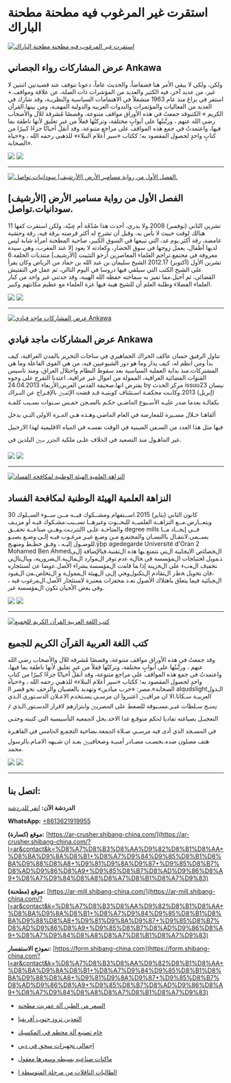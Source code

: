 # استقرت غير المرغوب فيه مطحنة مطحنة الباراك

<a href="https://swt.shibang-china.com/?l=ar&img&k=%D8%A7%D8%B3%D8%AA%D9%82%D8%B1%D8%AA+%D8%BA%D9%8A%D8%B1+%D8%A7%D9%84%D9%85%D8%B1%D8%BA%D9%88%D8%A8+%D9%81%D9%8A%D9%87+%D9%85%D8%B7%D8%AD%D9%86%D8%A9+%D9%85%D8%B7%D8%AD%D9%86%D8%A9+%D8%A7%D9%84%D8%A8%D8%A7%D8%B1%D8%A7%D9%83" target="_blank">![استقرت غير المرغوب فيه مطحنة مطحنة الباراك](http://static.shibang-china.com/all-800x300/1041.jpg)</a>

## عرض المشاركات رواء الجصاني Ankawa
ولكن، ولكي لا يبقى الأمر هنا فضفاضاً، والحديث عاماً، دعونا نتوقف عند قصيدتين اثنتين لا غير، من عديد آخر، فيه الكثير والعديد من المؤشرات ذات الصلة، عن علاقة ومواقف.+ استقر في براغ منذ عام 1963 منشغلاً في الاهتمامات السياسية والنظريـة، وقد شارك في العديد من الفعاليات والمؤتمرات والندوات العربية والدولية المهمـة، ومن بينها.القرآن الكريم » الكتبوقد جمعتُ في هذه الأوراق مواقف متنوعة، وقصصًا مُشرقة للآل والأصحاب رضي الله عنهم ، ورتَّبتُها على أبوابٍ مختلفة، وتركتُها قفلاً من غير تعليق لأنها ناطقة بما فيها، واعتمدتُ في جمع هذه المواقف على مراجع متنوعة، وقد أنقلُ أحيانًا جزءًا كبيرًا من كتابٍ واحدٍ لحصول المقصود به؛ ككتاب «سير أعلام النبلاء» للذهبي رحمه الله ، و«حياة الصحابة».


<a href="https://whatsapp.shibangsoft.com/WhatsApp.php" target="_blank" title="WhatsApp">![](http://static.shibang-china.com/icon/whatsapp.png)</a> <a href="https://swt.shibang-china.com/?l=ar&icon&k=%D8%A7%D8%B3%D8%AA%D9%82%D8%B1%D8%AA+%D8%BA%D9%8A%D8%B1+%D8%A7%D9%84%D9%85%D8%B1%D8%BA%D9%88%D8%A8+%D9%81%D9%8A%D9%87+%D9%85%D8%B7%D8%AD%D9%86%D8%A9+%D9%85%D8%B7%D8%AD%D9%86%D8%A9+%D8%A7%D9%84%D8%A8%D8%A7%D8%B1%D8%A7%D9%83" target="_blank">![](http://static.shibang-china.com/icon/chat-ar.png)</a>

---

<a href="https://swt.shibang-china.com/?l=ar&img&k=%D8%A7%D8%B3%D8%AA%D9%82%D8%B1%D8%AA+%D8%BA%D9%8A%D8%B1+%D8%A7%D9%84%D9%85%D8%B1%D8%BA%D9%88%D8%A8+%D9%81%D9%8A%D9%87+%D9%85%D8%B7%D8%AD%D9%86%D8%A9+%D9%85%D8%B7%D8%AD%D9%86%D8%A9+%D8%A7%D9%84%D8%A8%D8%A7%D8%B1%D8%A7%D9%83" target="_blank">![الفصل الأول من رواية مسامير الأرض [الأرشيف] سودانيات.تواصل.](http://static.shibang-china.com/all-800x300/1200.jpg)</a>

## الفصل الأول من رواية مسامير الأرض [الأرشيف] سودانيات.تواصل.
11 تشرين الثاني (نوفمبر) 2008.ولا يدري، أحدث هذا صُدْفَة أم عِنيّة، ولكن استقرت كفها هنالك لوقت خبيث لا بأس به، وقبل أن تشرح له أكثر قرصته برقة فيه، رقة وحشية غامضة، رقة أكثر.يوم غد، التي تبيعها في السوق الكبير، صاحبة المطحنة امرأة شابة ليس لديها أطفال، يعمل زوجها في سوق الخضار، وكعادته لا يعود إلا عند المغرب، وهي سيدة معروفة في مجتمع.تراجم العلماء المعاصرين أرجو التثبيت [الأرشيف] منتديات الجلفة.6 تشرين الأول (أكتوبر) 2012.17 الشيخ سليمان بن عبد الله بن حماد من الرياض وكان يقرأ على الشيخ الكتب التي سيلقي فيها دروسا في اليوم التالي، ثم عمل في التفتيش القضائي، ثم أحيل.مما تميز به سماحته حفظه الله الهيبة، وقد حدثني غير واحد من كبار العلماء الفضلاء وطلبة العلم أن للشيخ هيبة فيها عزة العلماء مع عظيم مكانتهم وكبير.


<a href="https://whatsapp.shibangsoft.com/WhatsApp.php" target="_blank" title="WhatsApp">![](http://static.shibang-china.com/icon/whatsapp.png)</a> <a href="https://swt.shibang-china.com/?l=ar&icon&k=%D8%A7%D8%B3%D8%AA%D9%82%D8%B1%D8%AA+%D8%BA%D9%8A%D8%B1+%D8%A7%D9%84%D9%85%D8%B1%D8%BA%D9%88%D8%A8+%D9%81%D9%8A%D9%87+%D9%85%D8%B7%D8%AD%D9%86%D8%A9+%D9%85%D8%B7%D8%AD%D9%86%D8%A9+%D8%A7%D9%84%D8%A8%D8%A7%D8%B1%D8%A7%D9%83" target="_blank">![](http://static.shibang-china.com/icon/chat-ar.png)</a>

---

<a href="https://swt.shibang-china.com/?l=ar&img&k=%D8%A7%D8%B3%D8%AA%D9%82%D8%B1%D8%AA+%D8%BA%D9%8A%D8%B1+%D8%A7%D9%84%D9%85%D8%B1%D8%BA%D9%88%D8%A8+%D9%81%D9%8A%D9%87+%D9%85%D8%B7%D8%AD%D9%86%D8%A9+%D9%85%D8%B7%D8%AD%D9%86%D8%A9+%D8%A7%D9%84%D8%A8%D8%A7%D8%B1%D8%A7%D9%83" target="_blank">![عرض المشاركات ماجد فيادي Ankawa](http://static.shibang-china.com/all-800x300/247.jpg)</a>

## عرض المشاركات ماجد فيادي Ankawa
تناول الرفيق حسان عاكف الحراك الجماهيري في ساحات التحرير بالمدن العراقية، كيف بدأ ومن انظم له، كيف يدار وما هو دور الشيوعيين فيه، من هي القوى الفاعلة وما هي المشتركات.منذ بداية العملية السياسية بعد سقوط النظام واحتلال العراق، ومنذ تاسيس القنوات الفضائية العراقية، الممولة من اموال غير عراقية، اعتدنا التفرج على وجوه يفترض انها.صحيفة القدس العربي,الأربعاء 24.04.2013 by مركز الحدث issuu23 نيسان (إبريل) 2013.وﻛﺎﻧـﺖ ﻣﺤﻜﻤـﺔ اﺳـﺘﺌﻨﺎف ﻛﻮﻳﺘﻴـﺔ ﻗـﺪ ﻗﻀﺖ اﻹﺛﻨـﲔ ﺑﺎﻹﻓـﺮاج ﻋﻦ اﻟﺒـﺮاك ﺑﻜﻔﺎﻟـﺔ ﺑﻌﺪﻣﺎ ﺻﺪر ﻋﻠﻴـﻪ اﻷﺳـﺒﻮع اﳌﺎﺿـﻲ ﺣﻜـﻢ ﺑﺎﻟﺴـﺠﻦ ﺧﻤـﺲ ﺳـﻨﻮات ﺑﺴـﺒﺐ ﻛﻠﻤـﺔ أﻟﻘﺎﻫـﺎ ﺧـﻼل ﻣﺴـﻴﺮة ﻟﻠﻤﻌﺎرﺿﺔ ﻓﻲ اﻟﻌﺎم اﳌﺎﺿﻲ.وﻫـﺬه ﻫـﻲ اﳌـﺮة اﻻوﻟﻰ اﻟﺘـﻲ ﻳﺪﺧﻞ ﻓﻴﻬﺎ ﻣﺜﻞ ﻫﺬا اﻟﻌﺪد ﻣﻦ اﻟﺴـﻔﻦ اﻟﺼﻴﻨﻴﺔ ﻓﻲ اﻟﻮﻗﺖ ﻧﻔﺴـﻪ ﻓﻲ اﳌﻴﺎه اﻻﻗﻠﻴﻤﻴﺔ ﻟﻬﺬا اﻻرﺧﺒﻴﻞ ﻏﻴﺮ اﳌﺎﻫـﻮل ﻣﻨﺬ اﻟﺘﺼﻌﻴﺪ ﻓﻲ اﳋﻼف ﻋﻠـﻰ ﻣﻠﻜﻴﺔ اﳉﺰر ﺑـﲔ اﻟﺒﻠﺪﻳﻦ ﻓﻲ.


<a href="https://whatsapp.shibangsoft.com/WhatsApp.php" target="_blank" title="WhatsApp">![](http://static.shibang-china.com/icon/whatsapp.png)</a> <a href="https://swt.shibang-china.com/?l=ar&icon&k=%D8%A7%D8%B3%D8%AA%D9%82%D8%B1%D8%AA+%D8%BA%D9%8A%D8%B1+%D8%A7%D9%84%D9%85%D8%B1%D8%BA%D9%88%D8%A8+%D9%81%D9%8A%D9%87+%D9%85%D8%B7%D8%AD%D9%86%D8%A9+%D9%85%D8%B7%D8%AD%D9%86%D8%A9+%D8%A7%D9%84%D8%A8%D8%A7%D8%B1%D8%A7%D9%83" target="_blank">![](http://static.shibang-china.com/icon/chat-ar.png)</a>

---

<a href="https://swt.shibang-china.com/?l=ar&img&k=%D8%A7%D8%B3%D8%AA%D9%82%D8%B1%D8%AA+%D8%BA%D9%8A%D8%B1+%D8%A7%D9%84%D9%85%D8%B1%D8%BA%D9%88%D8%A8+%D9%81%D9%8A%D9%87+%D9%85%D8%B7%D8%AD%D9%86%D8%A9+%D9%85%D8%B7%D8%AD%D9%86%D8%A9+%D8%A7%D9%84%D8%A8%D8%A7%D8%B1%D8%A7%D9%83" target="_blank">![النزاهة العلمية الهيئة الوطنية لمكافحة الفساد](http://static.shibang-china.com/all-800x300/504.jpg)</a>

## النزاهة العلمية الهيئة الوطنية لمكافحة الفساد
30 كانون الثاني (يناير) 2015.اســتفهام ومشــكوك فيــه مــن ســوء الســلوك ويتعــارض.مــع النزاهــة العلميــة للبحــوث وغيرهــا تســبب.مشـكوك فيـه أو مزيـف والمتاحـة علـى االنترنـت.وهــي صناعــة تحقــق degree mills فــي إيجــاد مــا يســمى.لانتقـال باالنسـان والمجتمـع مـن وضـع غيـر مرغـوب فيـه إلـى.وضـع يصبـو للوصـول إليـه ، وفـق خطـط ومنهـج.ÿþp agedegarde Université d&#39;Oran 2 Mohamed Ben Ahmedﺍﻝﺨﺼﺎﺌﺹ ﺍﻻﻴﺠﺎﺒﻴﺔ ﺍﻝﺘﻲ ﺘﺘﻤﺘﻊ ﺒﻬﺎ ﻫﺫﻩ ﺍﻝﺘﻘﻨﻴﺔ.ﻓﺒﺎﻹﻀﺎﻓﺔ ﺇﻝﻰ ﺘ.ﻤﻭﻴل ﺍﺤﺘﻴﺎﺠﺎﺕ ﺍﻝﻤﺅﺴﺴﺔ ﻓﻲ ﺤﺎﻝﺔ ﻋﺩﻡ ﺘﻭﻓﺭ ﺍﻝﻤﻭﺍﺭﺩ ﺍﻝﻤﺎﻝﻴﺔ.ﺍﻝﻀﺭﻭﺭﻴﺔ، ﻭﺒﺎﻝﺘﺎﻝﻲ ﺘﺨﻔﻴﻑ ﺍﻝﻌﺏﺀ ﻋﻠﻰ ﺍﻝﺨﺯﻴﻨﺔ ﺇﺫﺍ ﻤﺎ ﻗﺎﻤﺕ ﺍﻝﻤﺅﺴﺴﺔ ﺒﺸﺭﺍﺀ ﺍﻷﺼل.ﻋﻭﻀﺎ ﻋﻥ ﺍﺴﺘﺌﺠﺎﺭﻩ ،ﻓﺎﻥ ﺘﺤﻭﻴل ﺨﻁﺭ ﺍﻝﺘﻘﺎﺩﻡ ﺍﻝﺘﻜﻨﻭﻝﻭﺠﻲ ﺇﻝﻰ ﺍﻝﻬﻴﺌﺔ ﺍﻝﻤﻤﻭﻝﺔ ﻭ ﺍﻝﺘﺨﻠﺹ.ﻤﻥ ﺍﻝﻘﻴﻭﺩ ﺍﻝﺠﺒﺎﺌﻴﺔ ﻓﻴﻤﺎ ﻴﺘﻌﻠﻕ ﺒﺎﻫﺘﻼﻙ ﺍﻷﺼﻭل ﺘﻌ.ﺩ ﻤﺤﻔﺯﺍﺕ ﻤﻌﺘﺒﺭﺓ ﻻﺴﺘﺌﺠﺎﺭ ﺍﻷﺼل.ﺍﻝﻤﺭﻏﻭﺏ ﻓﻴﻪ ، ﻭﻓﻲ ﺒﻌﺽ ﺍﻷﺤﻴﺎﻥ ﺘﻜﻭﻥ ﺍﻝﻤﺅﺴﺴﺔ ﻏﻴﺭ.


<a href="https://whatsapp.shibangsoft.com/WhatsApp.php" target="_blank" title="WhatsApp">![](http://static.shibang-china.com/icon/whatsapp.png)</a> <a href="https://swt.shibang-china.com/?l=ar&icon&k=%D8%A7%D8%B3%D8%AA%D9%82%D8%B1%D8%AA+%D8%BA%D9%8A%D8%B1+%D8%A7%D9%84%D9%85%D8%B1%D8%BA%D9%88%D8%A8+%D9%81%D9%8A%D9%87+%D9%85%D8%B7%D8%AD%D9%86%D8%A9+%D9%85%D8%B7%D8%AD%D9%86%D8%A9+%D8%A7%D9%84%D8%A8%D8%A7%D8%B1%D8%A7%D9%83" target="_blank">![](http://static.shibang-china.com/icon/chat-ar.png)</a>

---

<a href="https://swt.shibang-china.com/?l=ar&img&k=%D8%A7%D8%B3%D8%AA%D9%82%D8%B1%D8%AA+%D8%BA%D9%8A%D8%B1+%D8%A7%D9%84%D9%85%D8%B1%D8%BA%D9%88%D8%A8+%D9%81%D9%8A%D9%87+%D9%85%D8%B7%D8%AD%D9%86%D8%A9+%D9%85%D8%B7%D8%AD%D9%86%D8%A9+%D8%A7%D9%84%D8%A8%D8%A7%D8%B1%D8%A7%D9%83" target="_blank">![كتب اللغة العربية القرآن الكريم للجميع](http://static.shibang-china.com/all-800x300/1526.jpg)</a>

## كتب اللغة العربية القرآن الكريم للجميع
وقد جمعتُ في هذه الأوراق مواقف متنوعة، وقصصًا مُشرقة للآل والأصحاب رضي الله عنهم ، ورتَّبتُها على أبوابٍ مختلفة، وتركتُها قفلاً من غير تعليق لأنها ناطقة بما فيها، واعتمدتُ في جمع هذه المواقف على مراجع متنوعة، وقد أنقلُ أحيانًا جزءًا كبيرًا من كتابٍ واحدٍ لحصول المقصود به؛ ككتاب «سير أعلام النبلاء» للذهبي رحمه الله ، و«حياة الصحابة».ﻣﺼﺮ: «ﺣﺮب ﻣﻴﺎدﻳﻦ» وﺗﻬﺪﻳﺪ ﺑﺎﻟﻌﺼﻴﺎن واﻟﺰﺣﻒ ﻧﺤﻮ ﻗﺼﺮ اﻟ alqudslightاﻟـﺪول اﻟﻌﺮﺑﻴـﺔ ﺳـﻜﺎﻧﺎ.اﻻ ان ﻣﺮاﻗﺒـﲔ اﻋﺘﺒﺮوا ان ﻣﺮﺳـﻲ.ﻳﺴـﺘﺨﺪم اﻻﻋـﻼن اﻟﺪﺳـﺘﻮري اﻟـﺬي ﳝﻨـﺢ ﺳـﻠﻄﺎت ﻏﻴـﺮ.ﻣﺴـﺒﻮﻗﺔ ﻟﻠﻀﻐﻂ ﻋﻠﻰ اﳌﺼﺮﻳﲔ واﺑﺘﺰازﻫﻢ ﻻﻗﺮار اﻟﺪﺳـﺘﻮر.اﻟـﺬي ﰎ اﻟﺘﻌﺠﻴـﻞ ﺑﺼﻴﺎﻏﺘﻪ ﺗﻔﺎدﻳﺎ ﳊﻜﻢ ﻣﺘﻮﻗـﻊ ﻏﺪا اﻻﺣﺪ.ﺑﺤﻞ اﳉﻤﻌﻴﺔ اﻟﺘﺄﺳﻴﺴﻴﺔ اﻟﺘﻲ ﻛﺘﺒﺘﻪ.وﺣﺘـﻰ ﻓﻲ اﳌﺴـﺠﺪ اﻟﺬي أدى ﻓﻴﻪ ﻣﺮﺳـﻲ ﺻـﻼة اﳉﻤﻌﺔ.ﺑﻀﺎﺣﻴﺔ اﻟﺘﺠﻤـﻊ اﳋﺎﻣﺲ ﻓﻲ اﻟﻘﺎﻫـﺮة ﻫﺘﻒ ﻣﺼﻠﻮن ﺿﺪه.ﺑﺤﺴـﺐ ﻣﺼـﺎدر أﻣﻨﻴـﺔ وﺻﺤﺎﻓﻴـﲔ ﺑﻌـﺪ ان ﺷـﺒﻬﻪ اﻻﻣـﺎم.ﺑﺎﻟﺮﺳﻮل ﻣﺤﻤﺪ.


<a href="https://whatsapp.shibangsoft.com/WhatsApp.php" target="_blank" title="WhatsApp">![](http://static.shibang-china.com/icon/whatsapp.png)</a> <a href="https://swt.shibang-china.com/?l=ar&icon&k=%D8%A7%D8%B3%D8%AA%D9%82%D8%B1%D8%AA+%D8%BA%D9%8A%D8%B1+%D8%A7%D9%84%D9%85%D8%B1%D8%BA%D9%88%D8%A8+%D9%81%D9%8A%D9%87+%D9%85%D8%B7%D8%AD%D9%86%D8%A9+%D9%85%D8%B7%D8%AD%D9%86%D8%A9+%D8%A7%D9%84%D8%A8%D8%A7%D8%B1%D8%A7%D9%83" target="_blank">![](http://static.shibang-china.com/icon/chat-ar.png)</a>

---
## اتصل بنا:

**الدردشة الآن:** [انقر للدردشة](https://swt.shibang-china.com?l=ar&contact&k=%D8%A7%D8%B3%D8%AA%D9%82%D8%B1%D8%AA+%D8%BA%D9%8A%D8%B1+%D8%A7%D9%84%D9%85%D8%B1%D8%BA%D9%88%D8%A8+%D9%81%D9%8A%D9%87+%D9%85%D8%B7%D8%AD%D9%86%D8%A9+%D9%85%D8%B7%D8%AD%D9%86%D8%A9+%D8%A7%D9%84%D8%A8%D8%A7%D8%B1%D8%A7%D9%83)

**WhatsApp:**  [+8613621919955](https://whatsapp.shibangsoft.com/WhatsApp.php)

**موقع (كسارة):** [https://ar-crusher.shibang-china.com/](https://ar-crusher.shibang-china.com/?l=ar&contact&k=%D8%A7%D8%B3%D8%AA%D9%82%D8%B1%D8%AA+%D8%BA%D9%8A%D8%B1+%D8%A7%D9%84%D9%85%D8%B1%D8%BA%D9%88%D8%A8+%D9%81%D9%8A%D9%87+%D9%85%D8%B7%D8%AD%D9%86%D8%A9+%D9%85%D8%B7%D8%AD%D9%86%D8%A9+%D8%A7%D9%84%D8%A8%D8%A7%D8%B1%D8%A7%D9%83)

**موقع (مطحنة):** [https://ar-mill.shibang-china.com/](https://ar-mill.shibang-china.com/?l=ar&contact&k=%D8%A7%D8%B3%D8%AA%D9%82%D8%B1%D8%AA+%D8%BA%D9%8A%D8%B1+%D8%A7%D9%84%D9%85%D8%B1%D8%BA%D9%88%D8%A8+%D9%81%D9%8A%D9%87+%D9%85%D8%B7%D8%AD%D9%86%D8%A9+%D9%85%D8%B7%D8%AD%D9%86%D8%A9+%D8%A7%D9%84%D8%A8%D8%A7%D8%B1%D8%A7%D9%83)

**نموذج الاستفسار:** [https://form.shibang-china.com](https://form.shibang-china.com?l=ar&contact&k=%D8%A7%D8%B3%D8%AA%D9%82%D8%B1%D8%AA+%D8%BA%D9%8A%D8%B1+%D8%A7%D9%84%D9%85%D8%B1%D8%BA%D9%88%D8%A8+%D9%81%D9%8A%D9%87+%D9%85%D8%B7%D8%AD%D9%86%D8%A9+%D9%85%D8%B7%D8%AD%D9%86%D8%A9+%D8%A7%D9%84%D8%A8%D8%A7%D8%B1%D8%A7%D9%83)

* [السعر من الطين آلة عفريت مطحنة](../23/%D8%A7%D9%84%D8%B3%D8%B9%D8%B1%20%D9%85%D9%86%20%D8%A7%D9%84%D8%B7%D9%8A%D9%86%20%D8%A2%D9%84%D8%A9%20%D8%B9%D9%81%D8%B1%D9%8A%D8%AA%20%D9%85%D8%B7%D8%AD%D9%86%D8%A9.md)

* [التعدين تزود جنوب أفريقيا](../22/%D8%A7%D9%84%D8%AA%D8%B9%D8%AF%D9%8A%D9%86%20%D8%AA%D8%B2%D9%88%D8%AF%20%D8%AC%D9%86%D9%88%D8%A8%20%D8%A3%D9%81%D8%B1%D9%8A%D9%82%D9%8A%D8%A7.md)

* [خام تصنيع آلة محطم في المكسيك](../24/%D8%AE%D8%A7%D9%85%20%D8%AA%D8%B5%D9%86%D9%8A%D8%B9%20%D8%A2%D9%84%D8%A9%20%D9%85%D8%AD%D8%B7%D9%85%20%D9%81%D9%8A%20%D8%A7%D9%84%D9%85%D9%83%D8%B3%D9%8A%D9%83.md)

* [إجمالي تجهيزات سحق في دبي](../21/%D8%A5%D8%AC%D9%85%D8%A7%D9%84%D9%8A%20%D8%AA%D8%AC%D9%87%D9%8A%D8%B2%D8%A7%D8%AA%20%D8%B3%D8%AD%D9%82%20%D9%81%D9%8A%20%D8%AF%D8%A8%D9%8A.md)

* [ماكنات صناعيه بسيطه وسعرها معقول](../21/%D9%85%D8%A7%D9%83%D9%86%D8%A7%D8%AA%20%D8%B5%D9%86%D8%A7%D8%B9%D9%8A%D9%87%20%D8%A8%D8%B3%D9%8A%D8%B7%D9%87%20%D9%88%D8%B3%D8%B9%D8%B1%D9%87%D8%A7%20%D9%85%D8%B9%D9%82%D9%88%D9%84.md)

* [الطالبات الناقلات من مرحلة المتوسطة ا](../21/%D8%A7%D9%84%D8%B7%D8%A7%D9%84%D8%A8%D8%A7%D8%AA%20%D8%A7%D9%84%D9%86%D8%A7%D9%82%D9%84%D8%A7%D8%AA%20%D9%85%D9%86%20%D9%85%D8%B1%D8%AD%D9%84%D8%A9%20%D8%A7%D9%84%D9%85%D8%AA%D9%88%D8%B3%D8%B7%D8%A9%20%D8%A7.md)